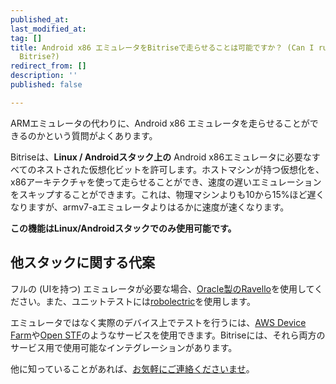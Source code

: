 ```yaml
---
published_at:
last_modified_at:
tag: []
title: Android x86 エミュレータをBitriseで走らせることは可能ですか？ (Can I run Android x86 Emulator on
  Bitrise?)
redirect_from: []
description: ''
published: false

---
```

ARMエミュレータの代わりに、Android x86 エミュレータを走らせることができるのかという質問がよくあります。

Bitriseは、**Linux / Androidスタック上の** Android x86エミュレータに必要なすべてのネストされた仮想化ビットを許可します。ホストマシンが持つ仮想化を、x86アーキテクチャを使って走らせることができ、速度の遅いエミュレーションをスキップすることができます。これは、物理マシンよりも10から15%ほど遅くなりますが、armv7-aエミュレータよりはるかに速度が速くなります。

**この機能はLinux/Androidスタックでのみ使用可能です。**

## 他スタックに関する代案

フルの (UIを持つ) エミュレータが必要な場合、[Oracle製のRavello](https://www.ravellosystems.com/)を使用してください。また、ユニットテストには[robolectric](http://robolectric.org/)を使用します。

エミュレータではなく実際のデバイス上でテストを行うには、[AWS Device Farm](https://aws.amazon.com/jp/device-farm/)や[Open STF](https://openstf.io/)のようなサービスを使用できます。Bitriseには、それら両方のサービス用で使用可能なインテグレーションがあります。

他に知っていることがあれば、[お気軽にご連絡くださいませ](https://www.bitrise.io/contact)。